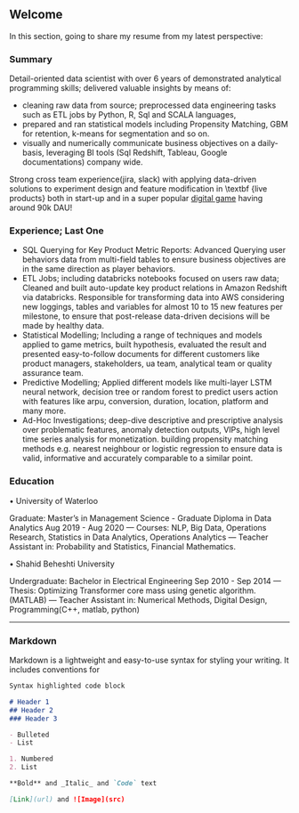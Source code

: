 ## Welcome
In this section, going to share my resume from my latest perspective:
### Summary

Detail-oriented data scientist with over 6 years of demonstrated analytical programming skills; delivered valuable insights by means of: 
- cleaning raw data from source; preprocessed data engineering tasks such as ETL jobs by Python, R, Sql and SCALA languages, 
- prepared and ran statistical models including Propensity Matching, GBM for retention, k-means for segmentation and so on. 
- visually and numerically communicate business objectives on a daily-basis, leveraging BI tools (Sql Redshift, Tableau, Google documentations) company wide.

Strong cross team experience(jira, slack) with applying data-driven solutions to experiment design and feature modification in \textbf {live products} both in start-up and in a super popular [digital game](https://bit.ly/3JbfWux) having around 90k DAU!

### Experience; Last One

- SQL Querying for Key Product Metric Reports: Advanced Querying user behaviors data from multi-field tables to ensure business objectives are in the same direction as player behaviors.
- ETL Jobs; including databricks notebooks focused on users raw data; Cleaned and built auto-update key product relations in Amazon Redshift via databricks.  Responsible for transforming  data into AWS considering new loggings, tables and variables for almost 10 to 15 new features per milestone, to ensure that post-release data-driven decisions will be made by healthy data.
- Statistical Modelling; Including a range of techniques and models applied to game metrics, built hypothesis, evaluated the result and presented easy-to-follow documents for different customers like product managers, stakeholders, ua team, analytical team or quality assurance team.
- Predictive Modelling; Applied different models like multi-layer LSTM neural network, decision tree or random forest to predict users action with features like arpu, conversion, duration, location, platform and many more.
- Ad-Hoc Investigations; deep-dive descriptive and prescriptive analysis over problematic features, anomaly detection outputs, VIPs, high level time series analysis for monetization. building propensity matching methods e.g. nearest neighbour or logistic regression to ensure data is valid, informative and accurately comparable to a similar point.

### Education

• University of Waterloo

Graduate: Master’s in Management Science - Graduate Diploma in Data Analytics Aug 2019 - Aug 2020
— Courses: NLP, Big Data, Operations Research, Statistics in Data Analytics, Operations Analytics
— Teacher Assistant in: Probability and Statistics, Financial Mathematics.

• Shahid Beheshti University 

Undergraduate: Bachelor in Electrical Engineering Sep 2010 - Sep 2014
— Thesis: Optimizing Transformer core mass using genetic algorithm. (MATLAB)
— Teacher Assistant in: Numerical Methods, Digital Design, Programming(C++, matlab, python)


--------------------------------------------------------


### Markdown

Markdown is a lightweight and easy-to-use syntax for styling your writing. It includes conventions for

```markdown
Syntax highlighted code block

# Header 1
## Header 2
### Header 3

- Bulleted
- List

1. Numbered
2. List

**Bold** and _Italic_ and `Code` text

[Link](url) and ![Image](src)
```


